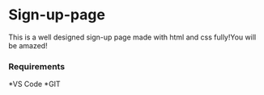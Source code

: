 # Sign-up-page
This is a well designed sign-up page made with html and css fully!You will be amazed!
### Requirements
 *VS Code
 *GIT
 
 

